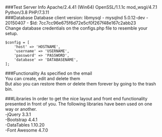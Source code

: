 ###Test Server Info
Apache/2.4.41 (Win64) OpenSSL/1.1.1c mod_wsgi/4.7.1 Python/3.8 PHP/7.3.11\
###Database
Database client version: libmysql - mysqlnd 5.0.12-dev - 20150407 - $Id: 7cc7cc96e675f6d72e5cf0f267f48e167c2abb23\
Change database credentials on the configs.php file to resemble your setup.
    
    $config = [
        'host' => 'HOSTNAME',
        'username' => 'USERNAME',
        'password' => 'PASSWORD',
        'database' => 'DATABASENAME',
    ];


###Functionality
As specified on the email\
You can create, edit and delete them\
But also you can restore them or delete them forever by going to the trash bin.

###Libraries
In order to get the nice layout and front end functionality presented in front of you. The following libraries have been used on one way or another.\
-jQuery 3.3.1\
-Bootstrap 4.4.1\
-DataTables 1.10.20\
-Font Awesome 4.7.0